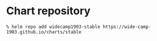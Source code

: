# Chart repository
```
% helm repo add widecamp1903-stable https://wide-camp-1903.github.io/charts/stable
```
